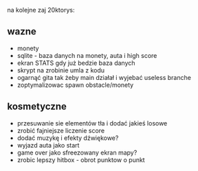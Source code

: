 na kolejne zaj 20ktorys: 

## wazne

- monety 
- sqlite - baza danych na monety, auta i high score
- ekran STATS gdy już bedzie baza danych
- skrypt na zrobinie umla z kodu 
- ogarnąć gita tak żeby main działał i wyjebać useless branche 
- zoptymalizowac spawn obstacle/monety


## kosmetyczne
- przesuwanie sie elementów tła i dodać jakieś losowe
- zrobić fajniejsze liczenie score 
- dodać muzykę i efekty dźwiękowe? 
- wyjazd auta jako start
- game over jako sfreezowany ekran mapy?
- zrobic lepszy hitbox - obrot punktow o punkt